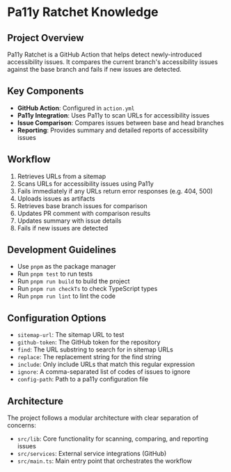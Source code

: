 # Pa11y Ratchet Knowledge

## Project Overview
Pa11y Ratchet is a GitHub Action that helps detect newly-introduced accessibility issues. It compares the current branch's accessibility issues against the base branch and fails if new issues are detected.

## Key Components
- **GitHub Action**: Configured in `action.yml`
- **Pa11y Integration**: Uses Pa11y to scan URLs for accessibility issues
- **Issue Comparison**: Compares issues between base and head branches
- **Reporting**: Provides summary and detailed reports of accessibility issues

## Workflow
1. Retrieves URLs from a sitemap
2. Scans URLs for accessibility issues using Pa11y
3. Fails immediately if any URLs return error responses (e.g. 404, 500)
4. Uploads issues as artifacts
5. Retrieves base branch issues for comparison
6. Updates PR comment with comparison results
7. Updates summary with issue details
8. Fails if new issues are detected

## Development Guidelines
- Use `pnpm` as the package manager
- Run `pnpm test` to run tests
- Run `pnpm run build` to build the project
- Run `pnpm run checkTs` to check TypeScript types
- Run `pnpm run lint` to lint the code

## Configuration Options
- `sitemap-url`: The sitemap URL to test
- `github-token`: The GitHub token for the repository
- `find`: The URL substring to search for in sitemap URLs
- `replace`: The replacement string for the find string
- `include`: Only include URLs that match this regular expression
- `ignore`: A comma-separated list of codes of issues to ignore
- `config-path`: Path to a pa11y configuration file

## Architecture
The project follows a modular architecture with clear separation of concerns:
- `src/lib`: Core functionality for scanning, comparing, and reporting issues
- `src/services`: External service integrations (GitHub)
- `src/main.ts`: Main entry point that orchestrates the workflow
